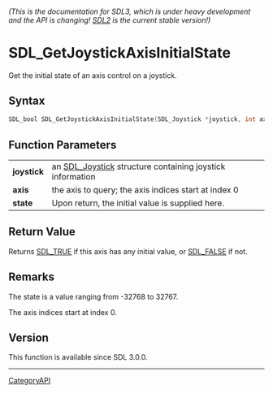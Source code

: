 ###### (This is the documentation for SDL3, which is under heavy development and the API is changing! [SDL2](https://wiki.libsdl.org/SDL2/) is the current stable version!)
# SDL_GetJoystickAxisInitialState

Get the initial state of an axis control on a joystick.

## Syntax

```c
SDL_bool SDL_GetJoystickAxisInitialState(SDL_Joystick *joystick, int axis, Sint16 *state);

```

## Function Parameters

|                  |                                                                           |
| ---------------- | ------------------------------------------------------------------------- |
| **joystick**     | an [SDL_Joystick](SDL_Joystick) structure containing joystick information |
| **axis**         | the axis to query; the axis indices start at index 0                      |
| **state**        | Upon return, the initial value is supplied here.                          |

## Return Value

Returns [SDL_TRUE](SDL_TRUE) if this axis has any initial value, or
[SDL_FALSE](SDL_FALSE) if not.

## Remarks

The state is a value ranging from -32768 to 32767.

The axis indices start at index 0.

## Version

This function is available since SDL 3.0.0.

----
[CategoryAPI](CategoryAPI)

